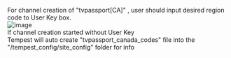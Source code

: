For channel creation of "tvpassport[CA]" , user should input desired region code to User Key box.<br>
![image](https://user-images.githubusercontent.com/97025515/153706813-014a18e3-289f-4051-a2b1-7d7c4671b9ea.png)
<br>If channel creation started without User Key<br>
Tempest will auto create "tvpassport_canada_codes" file into the "/tempest_config/site_config" folder for info
